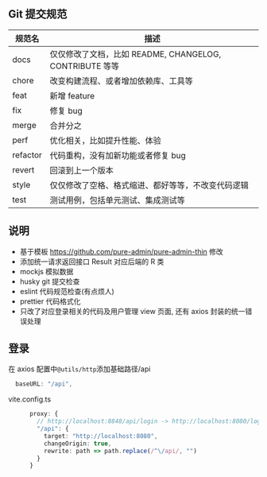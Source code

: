 ## Git 提交规范

| 规范名   | 描述                                                    |
| -------- | ------------------------------------------------------- |
| docs     | 仅仅修改了文档，比如 README, CHANGELOG, CONTRIBUTE 等等 |
| chore    | 改变构建流程、或者增加依赖库、工具等                    |
| feat     | 新增 feature                                            |
| fix      | 修复 bug                                                |
| merge    | 合并分之                                                |
| perf     | 优化相关，比如提升性能、体验                            |
| refactor | 代码重构，没有加新功能或者修复 bug                      |
| revert   | 回滚到上一个版本                                        |
| style    | 仅仅修改了空格、格式缩进、都好等等，不改变代码逻辑      |
| test     | 测试用例，包括单元测试、集成测试等                      |

## 说明

- 基于模板 https://github.com/pure-admin/pure-admin-thin 修改
- 添加统一请求返回接口 Result<T> 对应后端的 R 类
- mockjs 模拟数据
- husky git 提交检查
- eslint 代码规范检查(有点烦人)
- prettier 代码格式化
- 只改了对应登录相关的代码及用户管理 view 页面, 还有 axios 封装的统一错误处理

## 登录

在 axios 配置中`@utils/http`添加基础路径/api

```js
  baseURL: "/api",
```

vite.config.ts

```ts
      proxy: {
        // http://localhost:8848/api/login -> http://localhost:8080/login
        "/api": {
          target: "http://localhost:8080",
          changeOrigin: true,
          rewrite: path => path.replace(/^\/api/, "")
        }
      }
```
